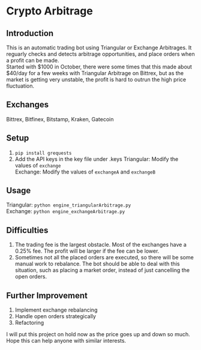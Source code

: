 # Crypto Arbitrage
## Introduction
This is an automatic trading bot using Triangular or Exchange Arbitrages. It reguarly checks and detects arbitrage opportunities, and place orders when a profit can be made.  
Started with $1000 in October, there were some times that this made about $40/day for a few weeks with Triangular Arbitrage on Bittrex, but as the market is getting very unstable, the profit is hard to outrun the high price fluctuation.

## Exchanges
Bittrex, Bitfinex, Bitstamp, Kraken, Gatecoin

## Setup
1. `pip install grequests`
2. Add the API keys in the key file under .keys
Triangular: Modify the values of `exchange`  
Exchange: Modify the values of `exchangeA` and `exchangeB`

## Usage
Triangular: `python engine_triangularArbitrage.py`  
Exchange: `python engine_exchangeArbitrage.py`

## Difficulties
1. The trading fee is the largest obstacle. Most of the exchanges have a 0.25% fee. The profit will be larger if the fee can be lower.
2. Sometimes not all the placed orders are executed, so there will be some manual work to rebalance. The bot should be able to deal with this situation, such as placing a market order, instead of just cancelling the open orders.

## Further Improvement
1. Implement exchange rebalancing
2. Handle open orders strategically
3. Refactoring  

I will put this project on hold now as the price goes up and down so much. Hope this can help anyone with similar interests.